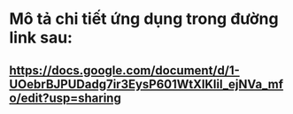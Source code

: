 # Mô tả chi tiết ứng dụng trong đường link sau:
## https://docs.google.com/document/d/1-UOebrBJPUDadg7ir3EysP601WtXlKlil_ejNVa_mfo/edit?usp=sharing
